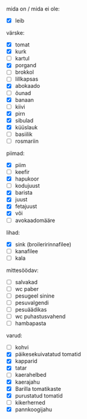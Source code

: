 
mida on / mida ei ole:
- [x] leib

värske:
- [x] tomat
- [x] kurk
- [ ] kartul
- [x] porgand
- [ ] brokkol
- [ ] lillkapsas
- [x] abokaado
- [ ] õunad
- [x] banaan
- [ ] kiivi
- [x] pirn
- [x] sibulad
- [x] küüslauk
- [ ] basiilik
- [ ] rosmariin

piimad:
- [x] piim
- [ ] keefir
- [x] hapukoor
- [ ] kodujuust
- [x] barista
- [x] juust
- [x] fetajuust
- [x] või
- [ ] avokaadomääre

lihad:
- [x] sink (broileririnnafilee)
- [ ] kanafilee
- [ ] kala

mittesöödav:
- [ ] salvakad
- [ ] wc paber
- [ ] pesugeel sinine
- [ ] pesuvalgendi
- [ ] pesuäädikas
- [ ] wc puhastusvahend
- [ ] hambapasta

varud:
- [ ] kohvi
- [x] päikesekuivatatud tomatid
- [x] kapparid
- [x] tatar
- [ ] kaerahelbed
- [x] kaerajahu
- [x] Barilla tomatikaste
- [x] purustatud tomatid
- [ ] kikerherned
- [x] pannkoogijahu